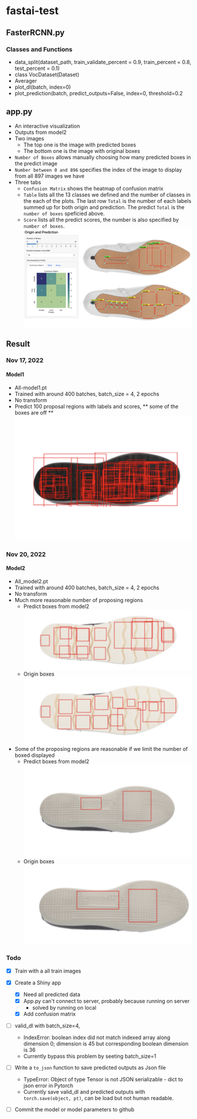# fastai-test

## FasterRCNN.py
### Classes and Functions
  * data_split(dataset_path, train_validate_percent = 0.9, train_percent = 0.8, test_percent = 0.1)
  * class VocDataset(Dataset)
  * Averager
  * plot_dl(batch, index=0)
  * plot_prediction(batch, predict_outputs=False, index=0, threshold=0.2

## app.py
  * An interactive visualization
  * Outputs from model2
  * Two images
    - The top one is the image with predicted boxes
    - The bottom one is the image with original boxes
  * `Number of Boxes` allows manually choosing how many predicted boxes in the predict image
  * `Number between 0 and 896` specifies the index of the image to display from all 897 images we have
  *  Three tabs
      - `Confusion Matrix` shows the heatmap of confusion matrix
      - `Table` lists all the 13 classes we defined and the number of classes in the each of the plots. The last row `Total` is the number of each labels summed up for both origin and prediction. The predict `Total` is the `number of boxes` speficied above.
      - `Score` lists all the predict scores, the number is also specified by `number of boxes`.
  ![Interactive visualization](https://github.com/srvanderplas/fastai-test/blob/main/README_img/Shiny.png)
  
  
## Result
### Nov 17, 2022
#### Model1
  * All-model1.pt
  * Trained with around 400 batches, batch_size = 4, 2 epochs
  * No transform
  * Predict 100 proposal regions with labels and scores, ** some of the boxes are off **
  ![100 porposing regions from model1](https://github.com/srvanderplas/fastai-test/blob/main/README_img/mode1_100_boxes.png)

  
### Nov 20, 2022
#### Model2
  * All_model2.pt
  * Trained with around 400 batches, batch_size = 4, 2 epochs
  * No transform
  * Much more reasonable number of proposing regions
      - Predict boxes from model2
        ![Predict boxes from model2](https://github.com/srvanderplas/fastai-test/blob/main/README_img/model2_001_pred.png)
      - Origin boxes
        ![Origin boxes](https://github.com/srvanderplas/fastai-test/blob/main/README_img/model2_001_origin.png)
  * Some of the proposing regions are reasonable if we limit the number of boxed displayed
      - Predict boxes from model2
        ![Predict boxes from model2](https://github.com/srvanderplas/fastai-test/blob/main/README_img/model2_002_pred.png)
      - Origin boxes
        ![Origin boxes](https://github.com/srvanderplas/fastai-test/blob/main/README_img/model2_002_origin.png)
  
### Todo
  - [X] Train with a all train images
  - [X] Create a Shiny app
      - [X] Need all predicted data
      - [X] App.py can't connect to server, probably because running on server
          + solved by running on local
      - [X] Add confusion matrix
  - [ ] valid_dl with batch_size=4,
      * IndexError: boolean index did not match indexed array along dimension 0; dimension is 45 but corresponding boolean dimension is 36
      * Currently bypass this problem by seeting batch_size=1
  - [ ] Write a `to_json` function to save predicted outputs as Json file
      * TypeError: Object of type Tensor is not JSON serializable - dict to json error in Pytorch
      * Currently save valid_dl and predicted outputs with `torch.save(object, pt)`, can be load but not human readable.
  - [ ] Commit the model or model parameters to github
      
